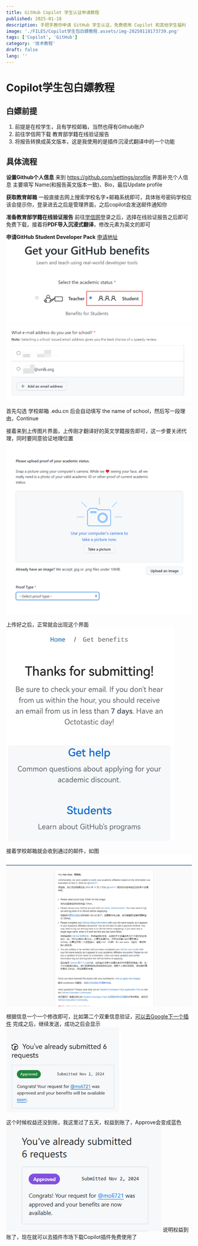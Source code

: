 ```yaml
---
title: GitHub Copilot 学生认证申请教程
published: 2025-01-18
description: 手把手教你申请 GitHub 学生认证，免费使用 Copilot 和其他学生福利
image: './FILES/Copilot学生包白嫖教程.assets/img-20250118173739.png'
tags: ['Copilot', 'GitHub']
category: '技术教程'
draft: false 
lang: ''
---
```


# Copilot学生包白嫖教程

## 白嫖前提
1. 前提是在校学生，且有学校邮箱，当然也得有Github账户
2. 前往学信网下载 教育部学籍在线验证报告
3. 将报告转换成英文版本，这是我使用的是插件沉浸式翻译中的一个功能

## 具体流程
**设置Github个人信息**
来到 https://github.com/settings/profile 界面补充个人信息
主要填写 Name(和报告英文版本一致)、Bio，最后Update profile

**获取教育邮箱**
一般直接去网上搜索学校名字+邮箱系统即可，具体账号密码学校应该会提示你，登录进去之后是管理界面，之后copilot会发送邮件通知你

**准备教育部学籍在线验证报告**
前往[学信网](https://www.chsi.com.cn/)登录之后，选择在线验证报告之后即可免费下载，接着将**PDF导入沉浸式翻译**，修改元素为英文的即可

**申请GitHub Student Developer Pack**
[申请地址](https://education.github.com/discount_requests/application)
![Img](./FILES/Copilot学生包白嫖教程.assets/img-20241106184322.png)
![Img](./FILES/Copilot学生包白嫖教程.assets/img-20241106184332.png)

首先勾选 学校邮箱 .edu.cn 后会自动填写 the name of school，然后写一段理由，Continue

接着来到上传图片界面，上传刚才翻译好的英文学籍报告即可，这一步要关闭代理，同时要同意验证地理位置
![Img](./FILES/Copilot学生包白嫖教程.assets/img-20241106184303.png)

上传好之后，正常就会出现这个界面
![Img](./FILES/Copilot学生包白嫖教程.assets/img-20241106184526.png)

接着学校邮箱就会收到通过的邮件，如图
![Img](./FILES/Copilot学生包白嫖教程.assets/img-20241106184550.png)

根据信息一个一个修改即可，比如第二个双重信息验证，[可以去Google下一个插件](https://chromewebstore.google.com/detail/%E8%BA%AB%E4%BB%BD%E9%AA%8C%E8%AF%81%E5%99%A8/bhghoamapcdpbohphigoooaddinpkbai?utm_source=ext_app_menu)
完成之后，继续发送，成功之后会显示
![Img](./FILES/Copilot学生包白嫖教程.assets/img-20241106201803.png)

这个时候权益还没到账，我这里过了五天，权益到账了，Approve会变成蓝色
![Img](./FILES/Copilot学生包白嫖教程.assets/img-20241106201954.png)
说明权益到账了，现在就可以去插件市场下载Copilot插件免费使用了

